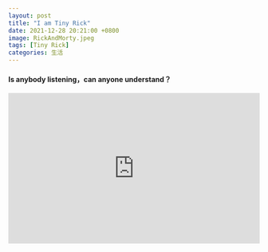 ```yaml
---
layout: post
title: "I am Tiny Rick"
date: 2021-12-28 20:21:00 +0800
image: RickAndMorty.jpeg
tags: [Tiny Rick]
categories: 生活
---
```

#### Is anybody listening，can anyone understand？
<div style="position: relative; padding: 30% 45%;">
<iframe style="position: absolute; width: 100%; height: 100%; left: 0; top: 0;" src="https://player.bilibili.com/player.html?aid=889771805&bvid=BV1hP4y1W7cb&cid=387720584&page=1&as_wide=1&high_quality=1&danmaku=0" frameborder="no" scrolling="no"></iframe>
</div>